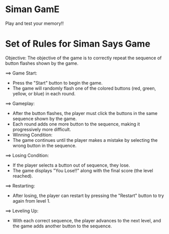 
# Siman GamE

Play and test your memory!! 

# Set of Rules for Siman Says Game

Objective:
The objective of the game is to correctly repeat the sequence of button flashes shown by the game.

==> Game Start:

- Press the "Start" button to begin the game.
- The game will randomly flash one of the colored buttons (red, green, yellow, or blue) in each round.
  
==> Gameplay:

- After the button flashes, the player must click the buttons in the same sequence shown by the game.
- Each round adds one more button to the sequence, making it progressively more difficult.
- Winning Condition:
- The game continues until the player makes a mistake by selecting the wrong button in the sequence.

==> Losing Condition:

- If the player selects a button out of sequence, they lose.
- The game displays "You Lose!!" along with the final score (the level reached).

==> Restarting:

- After losing, the player can restart by pressing the "Restart" button to try again from level 1.

==> Leveling Up:

- With each correct sequence, the player advances to the next level, and the game adds another button to the sequence.